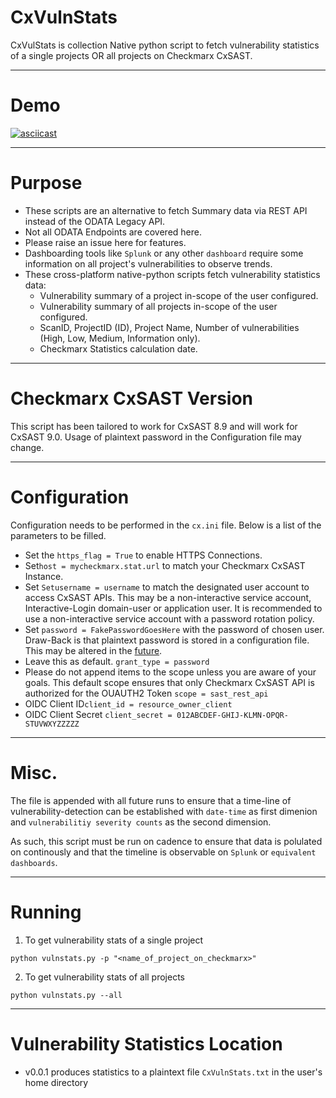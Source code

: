 # CxVulnStats

CxVulStats is collection Native python script to fetch vulnerability statistics of a single projects OR all projects on Checkmarx CxSAST.

-------------------

# Demo
[![asciicast](https://asciinema.org/a/312487.svg)](https://asciinema.org/a/312487?autoplay=1)

-------------------

# Purpose
- These scripts are an alternative to fetch Summary data via REST API instead of the ODATA Legacy API.
- Not all ODATA Endpoints are covered here.
- Please raise an issue here for features.
- Dashboarding tools like `Splunk` or any other `dashboard` require some information on all project's vulnerabilities to observe trends.
- These cross-platform native-python scripts fetch vulnerability statistics data:
  * Vulnerability summary of a project in-scope of the user configured.
  * Vulnerability summary of all projects in-scope of the user configured.
  * ScanID, ProjectID (ID), Project Name, Number of vulnerabilities (High, Low, Medium, Information only).
  * Checkmarx Statistics calculation date.

-------------------

# Checkmarx CxSAST Version

This script has been tailored to work for CxSAST 8.9 and will work for CxSAST 9.0. Usage of plaintext password in the Configuration file may change.

-------------------

# Configuration
Configuration needs to be performed in the `cx.ini` file. Below is a list of the parameters to be filled.

- Set the `https_flag = True` to enable HTTPS Connections.
- Set`host = mycheckmarx.stat.url` to match your Checkmarx CxSAST Instance.
- Set `Setusername = username` to match the designated user account to access CxSAST APIs. This may be a non-interactive service account, Interactive-Login domain-user or application user. It is recommended to use a non-interactive service account with a password rotation policy.
- Set `password = FakePasswordGoesHere` with the password of chosen user. Draw-Back is that plaintext password is stored in a configuration file. This may be altered in the [future](https://github.com/checkmarx-ts/CxVulnStats/issues/2).
- Leave this as default. `grant_type = password`
- Please do not append items to the scope unless you are aware of your goals. This default scope ensures that only Checkmarx CxSAST API is authorized for the OUAUTH2 Token `scope = sast_rest_api`
- OIDC Client ID`client_id = resource_owner_client`
- OIDC Client Secret `client_secret = 012ABCDEF-GHIJ-KLMN-OPQR-STUVWXYZZZZZ`

-------------------

# Misc.

The file is appended with all future runs to ensure that a time-line of vulnerability-detection can be established with `date-time` as first dimenion and `vulnerabilitiy severity counts` as the second dimension.

As such, this script must be run on cadence to ensure that data is polulated on continously and that the timeline is observable on `Splunk` or `equivalent dashboards`.

-------------------

# Running

1. To get vulnerability stats of a single project
```
python vulnstats.py -p "<name_of_project_on_checkmarx>"
```
2.  To get vulnerability stats of all projects
```
python vulnstats.py --all
```

-------------------

# Vulnerability Statistics Location
* v0.0.1 produces statistics to a plaintext file `CxVulnStats.txt` in the user's home directory

